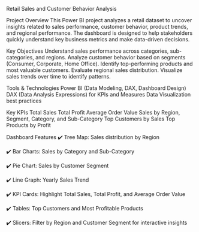 Retail Sales and Customer Behavior Analysis

Project Overview
This Power BI project analyzes a retail dataset to uncover insights related to sales performance, customer behavior, product trends, and regional performance. The dashboard is designed to help stakeholders quickly understand key business metrics and make data-driven decisions.

Key Objectives
Understand sales performance across categories, sub-categories, and regions.
Analyze customer behavior based on segments (Consumer, Corporate, Home Office).
Identify top-performing products and most valuable customers.
Evaluate regional sales distribution.
Visualize sales trends over time to identify patterns.

Tools & Technologies
Power BI (Data Modeling, DAX, Dashboard Design)
DAX (Data Analysis Expressions) for KPIs and Measures
Data Visualization best practices

Key KPIs
Total Sales
Total Profit
Average Order Value
Sales by Region, Segment, Category, and Sub-Category
Top Customers by Sales
Top Products by Profit

Dashboard Features
✔️ Tree Map: Sales distribution by Region

✔️ Bar Charts: Sales by Category and Sub-Category

✔️ Pie Chart: Sales by Customer Segment

✔️ Line Graph: Yearly Sales Trend

✔️ KPI Cards: Highlight Total Sales, Total Profit, and Average Order Value

✔️ Tables: Top Customers and Most Profitable Products

✔️ Slicers: Filter by Region and Customer Segment for interactive insights

